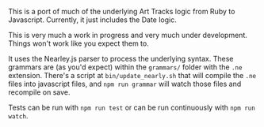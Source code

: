 This is a port of much of the underlying Art Tracks logic from Ruby to Javascript.  Currently, it just includes the Date logic.

This is very much a work in progress and very much under development.  Things won't work like you expect them to.

It uses the Nearley.js parser to process the underlying syntax.  These grammars are (as you'd expect) within the `grammars/` folder with the `.ne` extension.  There's a script at `bin/update_nearly.sh` that will compile the `.ne` files into javascript files, and `npm run grammar` will watch those files and recompile on save.

Tests can be run with `npm run test` or can be run continuously with `npm run watch`.



